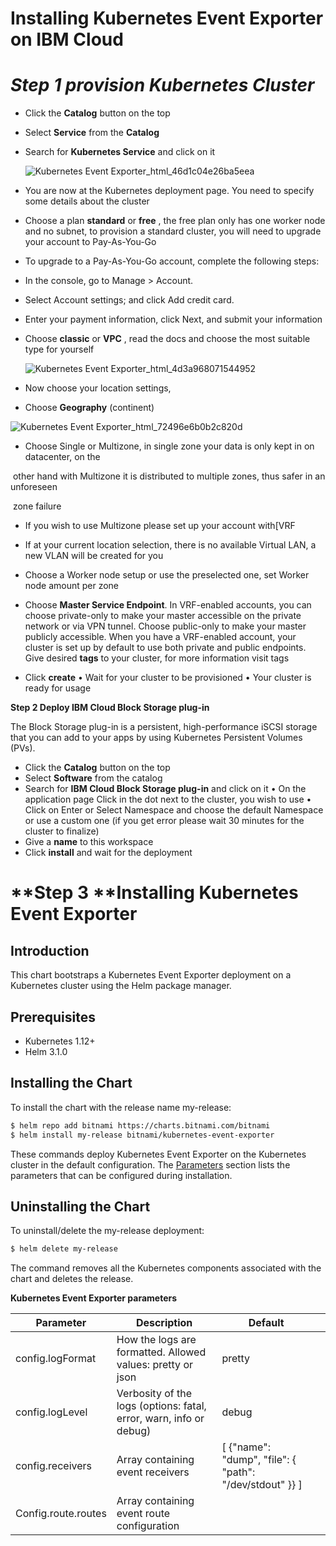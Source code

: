 # Installing Kubernetes Event Exporter on IBM Cloud

# *Step 1 provision Kubernetes Cluster*

- Click the **Catalog** button on the top

- Select **Service** from the **Catalog**

- Search for **Kubernetes Service** and click on it

  ![Kubernetes Event Exporter_html_46d1c04e26ba5eea](https://user-images.githubusercontent.com/5286796/106395901-d0d5ab00-642a-11eb-9e44-01e69e7fd5d9.png)

- You are now at the Kubernetes deployment page. You need to specify some details about the cluster

- Choose a plan **standard** or **free** , the free plan only has one worker node and no subnet, to provision a standard cluster, you will need to upgrade your account to Pay-As-You-Go

- To upgrade to a Pay-As-You-Go account, complete the following steps:

- In the console, go to Manage > Account.

- Select Account settings; and click Add credit card.

- Enter your payment information, click Next, and submit your information

- Choose **classic** or **VPC** , read the docs and choose the most suitable type for yourself

  ![Kubernetes Event Exporter_html_4d3a968071544952](https://user-images.githubusercontent.com/5286796/106395900-cfa47e00-642a-11eb-812a-92c17872b42d.png)

- Now choose your location settings,

- Choose **Geography** (continent)

![Kubernetes Event Exporter_html_72496e6b0b2c820d](https://user-images.githubusercontent.com/5286796/106395899-ce735100-642a-11eb-9784-98168da06b29.png)

-   Choose 	Single or Multizone, in single zone your data is only kept in on 	datacenter, on the

​      other hand with Multizone it is distributed to multiple zones, thus safer in an unforeseen

​      zone failure

- If you wish to use Multizone please set up your account with[VRF

- If at your current location selection, there is no available Virtual LAN, a new VLAN will be created for you
- Choose a Worker node setup or use the preselected one, set Worker node amount per zone
- Choose **Master Service Endpoint**. In VRF-enabled accounts, you can choose private-only to make your master accessible on the private network or via VPN tunnel. Choose public-only to make your master publicly accessible. When you have a VRF-enabled account, your cluster is set up by default to use both private and public endpoints.
   Give desired **tags** to your cluster, for more information visit tags
- Click **create**
   • Wait for your cluster to be provisioned
   • Your cluster is ready for usage

**Step 2 Deploy IBM Cloud Block Storage plug-in**

The Block Storage plug-in is a persistent, high-performance iSCSI storage that you can add to your apps by using Kubernetes Persistent Volumes (PVs).

- Click the **Catalog** button on the top
- Select **Software** from the catalog
- Search for **IBM Cloud Block Storage plug-in** and click on it
   • On the application page Click in the dot next to the cluster, you wish to use
   • Click on Enter or Select Namespace and choose the default Namespace or use a custom one (if you get error please wait 30 minutes for the cluster to finalize)
- Give a **name** to this workspace
- Click **install** and wait for the deployment

# **Step 3 **Installing **Kubernetes Event Exporter**

## Introduction

This chart bootstraps a Kubernetes Event Exporter deployment on a Kubernetes cluster using the Helm package manager.

## Prerequisites

- Kubernetes 1.12+
- Helm 3.1.0

## **Installing the Chart**

To install the chart with the release name my-release:

```sh
$ helm repo add bitnami https://charts.bitnami.com/bitnami
$ helm install my-release bitnami/kubernetes-event-exporter
```

These commands deploy Kubernetes Event Exporter on the Kubernetes cluster in the default configuration. The [Parameters](https://hub.kubeapps.com/#%23parameters) section lists the parameters that can be configured during installation.

## **Uninstalling the Chart**

To uninstall/delete the my-release deployment:

```sh
$ helm delete my-release
```

The command removes all the Kubernetes components associated with the chart and deletes the release.

**Kubernetes Event Exporter parameters**


 

| **Parameter**       | **Description**                                              | **Default**                                                  |      |
| ------------------- | ------------------------------------------------------------ | ------------------------------------------------------------ | ---- |
| config.logFormat    | How 			the logs are formatted. Allowed values: pretty or json | pretty                                                       |      |
| config.logLevel     | Verbosity 			of the logs (options: fatal, error, warn, info or debug) | debug                                                        |      |
| config.receivers    | Array 			containing event receivers                 | [ 			{"name": "dump", "file": { "path": 			"/dev/stdout" }} ] |      |
| Config.route.routes | Array 			containing event route configuration       |                                                              |      |


 